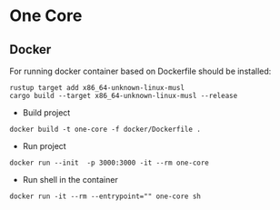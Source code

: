 # One Core


## Docker

For running docker container based on Dockerfile should be installed:

```shell
rustup target add x86_64-unknown-linux-musl
cargo build --target x86_64-unknown-linux-musl --release
```


* Build project
```shell
docker build -t one-core -f docker/Dockerfile .
```

* Run project
```shell
docker run --init  -p 3000:3000 -it --rm one-core
```

* Run shell in the container
```shell
docker run -it --rm --entrypoint="" one-core sh
```

